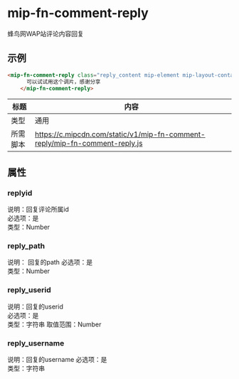 # mip-fn-comment-reply
 <p>蜂鸟网WAP站评论内容回复</p>
 
## 示例
```html
<mip-fn-comment-reply class="reply_content mip-element mip-layout-container" replyid="877998" reply_path="877998," reply_userid="10515443" reply_username="爱德天空" on="tap:post-lightbox.open">
      可以试试用这个调片，感谢分享
    </mip-fn-comment-reply>
```

标题|内容
----|----
类型|通用 
所需脚本|https://c.mipcdn.com/static/v1/mip-fn-comment-reply/mip-fn-comment-reply.js

## 属性
### replyid
说明：回复评论所属id  
必选项：是  
类型：Number 

### reply_path
说明：  回复的path
必选项：是  
类型：Number 
 
### reply_userid
说明：回复的userid  
必选项：是  
类型：字符串 
取值范围：Number

### reply_username
说明：回复的username 
必选项：是  
类型：字符串  






